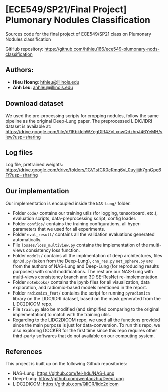 # [ECE549/SP21/Final Project] Plumonary Nodules Classification
Sources code for the final project of ECE549/SP21 class on Plumonary Nodules classification

GitHub repository: https://github.com/hthieu166/ece549-plumonary-nods-classification
## Authors:
* **Hieu Hoang**: hthieu@illinois.edu
* **Anh Leu**: anhleu@illinois.edu

## Download dataset
We used the pre-processing scripts for cropping nodules, follow the same pipeline as the original Deep-Lung paper. The
preprocessed LIDIC/IDRI dataset is available at: https://drive.google.com/file/d/1KbklchWZegDlR4ZvLxnwQdzhpJ46YeMH/view?usp=sharing

## Log files

Log file, pretrained weights:
https://drive.google.com/drive/folders/1GV1sfCR0cRmq6vL0uyjjjjh7gnGpe6Ff?usp=sharing


## Our implementation
Our implementation is encoupled inside the `NAS-Lung/` folder.

* Folder `code/` contains our training utils (for logging, tensorboard, etc.), evaluation scripts, data-preprocessing script, config loader.
* Folder `configs/` contains the training configurations, all hyper-parameters that we used for all experiments.
* Folder `eval_result/` contains all the validation evaluations generated automatically.
* File `losses/loss_multiview.py` contains the implementation of the multi-views consistency loss function.
* Folder `models/` contains all the implmentation of deep architectures, files `dpn3d.py` (taken from the Deep-Lung), `cnn_res.py`  `net_sphere.py` are from the authors of NAS-Lung and Deep-Lung (for reproducing results purposes) with small modifications. The rest are our NAS-Lung with multi-views consistency branch and 3D SE-ResNet re-implementation.   
* Folder `notebooks/` contains the ipynb files for all visualization, data exploration, and radiomic-based models mentioned in the report.
* Folder `radiomics_feat/` contains the script for running `pyradiomics`
 library on the LIDC/IDRI dataset, based on the mask generated from the LIDC2DICOM repo.
* File `train.py` also be modified (and simplified comparing to the original implementation) to match with the training utils.
* Regarding to the LIDC2DICOM repo, we used all the functions provided since the main purpose is just for data-conversion. To run this repo, we also exploring DOCKER for the first time since this repo requires other third-party softwares that do not available on our computing system.
## References
This project is built up on the following Github repositories:
* NAS-Lung: https://github.com/fei-hdu/NAS-Lung
* Deep-Lung: https://github.com/wentaozhu/DeepLung
* LIDC2DICOM: https://github.com/QIICR/lidc2dicom

